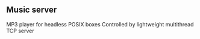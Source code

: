 ## Music server ##
MP3 player for headless POSIX boxes
Controlled by lightweight multithread TCP server
